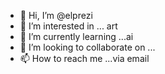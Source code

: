 - 👋 Hi, I’m @elprezi
- 👀 I’m interested in ... art 
- 🌱 I’m currently learning ...ai
- 💞️ I’m looking to collaborate on ...
- 📫 How to reach me ...via email 

<!---
elzipre/elzipre is a ✨ special ✨ repository because its `README.md` (this file) appears on your GitHub profile.
You can click the Preview link to take a look at your changes.
--->
